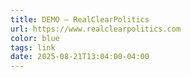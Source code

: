 ```yaml
---
title: DEMO — RealClearPolitics
url: https://www.realclearpolitics.com
color: blue
tags: link
date: 2025-08-21T13:04:00-04:00
---
```

